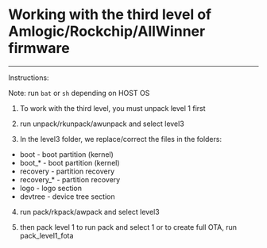 # Working with the third level of Amlogic/Rockchip/AllWinner firmware

---

Instructions:

Note: run `bat` or `sh` depending on HOST OS

1. To work with the third level, you must unpack level 1 first

2. run unpack/rkunpack/awunpack and select level3

3. In the level3 folder, we replace/correct the files in the folders:

- boot - boot partition (kernel)
- boot\_\* - boot partition (kernel)
- recovery - partition recovery
- recovery\_\* - partition recovery
- logo - logo section
- devtree - device tree section

4. run pack/rkpack/awpack and select level3

5. then pack level 1 to run pack and select 1 or to create full OTA, run pack_level1_fota
